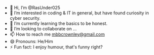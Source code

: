 - 👋 Hi, I’m @RasUnder025
- 👀 I’m interested in coding & IT in general, but have found curiosity in cyber security.
- 🌱 I’m currently learning the basics to be honest.
- 💞️ I’m looking to collaborate on ...
- 📫 How to reach me mbbcrownley@gmail.com
- 😄 Pronouns: He/Him
- ⚡ Fun fact: I enjoy humour, that's funny right?

<!---
RasUnder025/RasUnder025 is a ✨ special ✨ repository because its `README.md` (this file) appears on your GitHub profile.
You can click the Preview link to take a look at your changes.
--->
